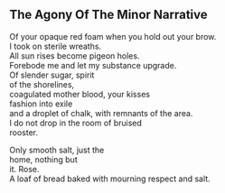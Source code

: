 The Agony Of The Minor Narrative
--------------------------------
Of your opaque red foam when you hold out your brow.  
I took on sterile wreaths.  
All sun rises become pigeon holes.  
Forebode me and let my substance upgrade.  
Of slender sugar, spirit  
of the shorelines,  
coagulated mother blood, your kisses  
fashion into exile  
and a droplet of chalk, with remnants of the area.  
I do not drop in the room of bruised  
rooster.  
  
Only smooth salt, just the  
home, nothing but  
it. Rose.  
A loaf of bread baked with mourning respect and salt.  
